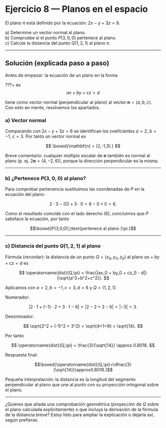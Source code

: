 # Ejercicio 8 — Planos en el espacio

El plano $\pi$ está definido por la ecuación:
$2x-y+3z=6.$

a) Determine un vector normal al plano.  
b) Compruebe si el punto $P(3,0,0)$ pertenece al plano.  
c) Calcule la distancia del punto $Q(1,2,1)$ al plano $\pi$.

---

## Solución (explicada paso a paso)

Antes de empezar: la ecuación de un plano en la forma

???+ ex
    $$
    ax + by + cz = d
    $$

tiene como vector normal (perpendicular al plano) al vector $\mathbf{n}=(a,b,c)$. Con esto en mente, resolvemos los apartados.

### a) Vector normal

Comparando con $2x - y + 3z = 6$ se identifican los coeficientes $a=2$, $b=-1$, $c=3$. Por tanto un vector normal es

$$
\boxed{\mathbf{n} = (2,-1,3).}
$$

Breve comentario: cualquier múltiplo escalar de $\mathbf{n}$ también es normal al plano (p. ej. $2\mathbf{n}=(4,-2,6)$), porque la dirección perpendicular es la misma.

---

### b) ¿Pertenece $P(3,0,0)$ al plano?

Para comprobar pertenencia sustituimos las coordenadas de $P$ en la ecuación del plano:

$$
2\cdot3 - (0) + 3\cdot0 = 6 - 0 + 0 = 6.
$$

Como el resultado coincide con el lado derecho (6), concluimos que $P$ satisface la ecuación, por tanto

$$\boxed{P(3,0,0)\;\text{pertenece al plano }\pi.}$$

---

### c) Distancia del punto $Q(1,2,1)$ al plano

Fórmula (recordar): la distancia de un punto $Q=(x_0,y_0,z_0)$ al plano $ax+by+cz=d$ es

$$
\operatorname{dist}(Q,\pi) = \frac{|ax_0 + by_0 + cz_0 - d|}{\sqrt{a^2+b^2+c^2}}.
$$

Aplicamos con $a=2,b=-1,c=3,d=6$ y $Q=(1,2,1)$:

Numerador:

$$
|2\cdot1 + (-1)\cdot2 + 3\cdot1 - 6| = |2 -2 +3 -6| = | -3 | = 3.
$$

Denominador:

$$
\sqrt{2^2 + (-1)^2 + 3^2} = \sqrt{4+1+9} = \sqrt{14}.
$$

Por tanto

$$
\operatorname{dist}(Q,\pi) = \frac{3}{\sqrt{14}} \approx 0.8018.
$$

Respuesta final:

$$\boxed{\operatorname{dist}(Q,\pi)=\dfrac{3}{\sqrt{14}}\approx0.8018.}$$

Pequeña interpretación: la distancia es la longitud del segmento perpendicular al plano que une al punto con su proyección ortogonal sobre el plano.

---

¿Quieres que añada una comprobación geométrica (proyección de $Q$ sobre el plano calculada explícitamente) o que incluya la derivación de la fórmula de la distancia breve? Estoy listo para ampliar la explicación o dejarla así, según prefieras.
